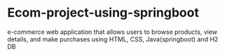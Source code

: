 # Ecom-project-using-springboot
 e-commerce web application that allows users to browse products, view details, and make purchases using HTML, CSS, Java(springboot) and H2 DB
